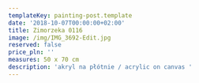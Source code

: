 ```yaml
---
templateKey: painting-post.template
date: '2018-10-07T00:00:00+02:00'
title: Zimorzeka 0116
image: /img/IMG_3692-Edit.jpg
reserved: false
price_pln: ''
measures: 50 x 70 cm
description: 'akryl na płótnie / acrylic on canvas '
---
```


